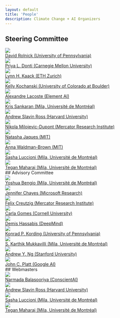 ```yaml
---
layout: default
title: 'People'
description: Climate Change + AI Organizers
---
```


## Steering Committee
<div class="person__list">
<a class="person__item" href="http://www.davidrolnick.com" target="_blank">
  <div class="person__pic-wrapper">
    <img class="person__pic" src="images/people/davidrolnick_200x200.jpg">
  </div>
  <span class="person__name">
    David Rolnick (University of Pennsylvania)
  </span>
  <div class="person__spacer"></div>
</a>

<a class="person__item" href="https://priyadonti.com/" target="_blank">
  <div class="person__pic-wrapper">
    <img class="person__pic" src="images/people/priyadonti_200x200.jpg">
  </div>
  <span class="person__name">
    Priya L. Donti (Carnegie Mellon University)
  </span>
  <div class="person__spacer"></div>
</a>

<a class="person__item" href="https://scholar.google.fr/citations?user=jsy-VxMAAAAJ" target="_blank">
  <div class="person__pic-wrapper">
    <img class="person__pic" src="images/people/lynnkaack_200x200.jpg">
  </div>
  <span class="person__name">
    Lynn H. Kaack (ETH Zurich)
  </span>
  <div class="person__spacer"></div>
</a>

<a class="person__item" href="http://www.kochanski.org/kelly/" target="_blank">
  <div class="person__pic-wrapper">
    <img class="person__pic" src="images/people/kellykochanski_200x200.jpg">
  </div>
  <span class="person__name">
    Kelly Kochanski (University of Colorado at Boulder)
  </span>
  <div class="person__spacer"></div>
</a>

<a class="person__item" href="https://scholar.google.com/citations?user=71a2-WMAAAAJ&hl=en" target="_blank">
  <div class="person__pic-wrapper">
    <img class="person__pic" src="images/people/Alexandre_Lacoste_200x200.jpg">
  </div>
  <span class="person__name">
    Alexandre Lacoste (Element AI)
  </span>
  <div class="person__spacer"></div>
</a>

<a class="person__item" href="https://mila.quebec/en/person/kris-sankaran/" target="_blank">
  <div class="person__pic-wrapper">
    <img class="person__pic" src="images/people/krissankaran_200x200.jpg">
  </div>
  <span class="person__name">
    Kris Sankaran (Mila, Université de Montréal)
  </span>
  <div class="person__spacer"></div>
</a>

<a class="person__item" href="https://scholar.google.com/citations?user=Lf-StbQAAAAJ" target="_blank">
  <div class="person__pic-wrapper">
    <img class="person__pic" src="images/people/andrew_ross_200x200.jpg">
  </div>
  <span class="person__name">
    Andrew Slavin Ross (Harvard University)
  </span>
  <div class="person__spacer"></div>
</a>

<a class="person__item" href="https://www.mcc-berlin.net/en/about/team/milojevic-dupont-nikola.html" target="_blank">
  <div class="person__pic-wrapper">
    <img class="person__pic" src="images/people/nikolamilojevicdupont_200x200.jpg">
  </div>
  <span class="person__name">
    Nikola Milojevic-Dupont (Mercator Research Institute)
  </span>
  <div class="person__spacer"></div>
</a>

<a class="person__item" href="https://www.media.mit.edu/people/jaquesn/overview/" target="_blank">
  <div class="person__pic-wrapper">
    <img class="person__pic" src="images/people/natashajaques_200x200.jpg">
  </div>
  <span class="person__name">
    Natasha Jaques (MIT)
  </span>
  <div class="person__spacer"></div>
</a>

<a class="person__item" href="https://www.annawab.com/" target="_blank">
  <div class="person__pic-wrapper">
    <img class="person__pic" src="images/people/annawb_200x200.jpg">
  </div>
  <span class="person__name">
    Anna Waldman-Brown (MIT)
  </span>
  <div class="person__spacer"></div>
</a>

<a class="person__item" href="https://www.sashaluccioni.com/" target="_blank">
  <div class="person__pic-wrapper">
    <img class="person__pic" src="images/people/sashaluccioni_200x200.jpg">
  </div>
  <span class="person__name">
    Sasha Luccioni (Mila, Université de Montréal)
  </span>
  <div class="person__spacer"></div>
</a>

<a class="person__item" href="http://www.teganmaharaj.com" target="_blank">
  <div class="person__pic-wrapper">
    <img class="person__pic" src="images/people/teganmaharaj_200x200.jpg">
  </div>
  <span class="person__name">
    Tegan Maharaj (Mila, Université de Montréal)
  </span>
  <div class="person__spacer"></div>
</a>
</div>
## Advisory Committee
<div class="person__list">
<a class="person__item" href="https://mila.quebec/en/yoshua-bengio/" target="_blank">
  <div class="person__pic-wrapper">
    <img class="person__pic" src="images/people/yb_200x200.jpg">
  </div>
  <span class="person__name">
    Yoshua Bengio (Mila, Université de Montréal)
  </span>
  <div class="person__spacer"></div>
</a>

<a class="person__item" href="https://www.microsoft.com/en-us/research/people/jchayes/" target="_blank">
  <div class="person__pic-wrapper">
    <img class="person__pic" src="images/people/jenniferchayes_200x200.jpg">
  </div>
  <span class="person__name">
    Jennifer Chayes (Microsoft Research)
  </span>
  <div class="person__spacer"></div>
</a>

<a class="person__item" href="https://www.mcc-berlin.net/en/about/team/creutzig-felix.html" target="_blank">
  <div class="person__pic-wrapper">
    <img class="person__pic" src="images/people/felixcreuzig_200x200.jpg">
  </div>
  <span class="person__name">
    Felix Creutzig (Mercator Research Institute)
  </span>
  <div class="person__spacer"></div>
</a>

<a class="person__item" href="https://www.cs.cornell.edu/gomes/" target="_blank">
  <div class="person__pic-wrapper">
    <img class="person__pic" src="images/people/carlagomes_200x200.jpg">
  </div>
  <span class="person__name">
    Carla Gomes (Cornell University)
  </span>
  <div class="person__spacer"></div>
</a>

<a class="person__item" href="https://en.wikipedia.org/wiki/Demis_Hassabis" target="_blank">
  <div class="person__pic-wrapper">
    <img class="person__pic" src="images/people/Demis_Hassabis_200x200.jpg">
  </div>
  <span class="person__name">
    Demis Hassabis (DeepMind)
  </span>
  <div class="person__spacer"></div>
</a>

<a class="person__item" href="http://koerding.com/" target="_blank">
  <div class="person__pic-wrapper">
    <img class="person__pic" src="images/people/konradkording_200x200.jpg">
  </div>
  <span class="person__name">
    Konrad P. Kording (University of Pennsylvania)
  </span>
  <div class="person__spacer"></div>
</a>

<a class="person__item" href="https://www.linkedin.com/in/karthikmukkavilli" target="_blank">
  <div class="person__pic-wrapper">
    <img class="person__pic" src="images/people/karthikmukkavili_200x200.jpg">
  </div>
  <span class="person__name">
    S. Karthik Mukkavilli (Mila, Université de Montréal)
  </span>
  <div class="person__spacer"></div>
</a>

<a class="person__item" href="https://www.andrewng.org/" target="_blank">
  <div class="person__pic-wrapper">
    <img class="person__pic" src="images/people/andrewng_200x200.jpg">
  </div>
  <span class="person__name">
    Andrew Y. Ng (Stanford University)
  </span>
  <div class="person__spacer"></div>
</a>

<a class="person__item" href="https://ai.google/research/people/JohnPlatt" target="_blank">
  <div class="person__pic-wrapper">
    <img class="person__pic" src="images/people/johnplatt_200x200.jpg">
  </div>
  <span class="person__name">
    John C. Platt (Google AI)
  </span>
  <div class="person__spacer"></div>
</a>
</div>
## Webmasters
<div class="person__list">
<a class="person__item" href="https://scholar.google.com/citations?user=gYRSXpsAAAAJ" target="_blank">
  <div class="person__pic-wrapper">
    <img class="person__pic" src="images/people/narmadabalasooriya_200x200.jpg">
  </div>
  <span class="person__name">
    Narmada Balasooriya (ConscientAI)
  </span>
  <div class="person__spacer"></div>
</a>

<a class="person__item" href="https://scholar.google.com/citations?user=Lf-StbQAAAAJ" target="_blank">
  <div class="person__pic-wrapper">
    <img class="person__pic" src="images/people/andrew_ross_200x200.jpg">
  </div>
  <span class="person__name">
    Andrew Slavin Ross (Harvard University)
  </span>
  <div class="person__spacer"></div>
</a>

<a class="person__item" href="https://www.sashaluccioni.com/" target="_blank">
  <div class="person__pic-wrapper">
    <img class="person__pic" src="images/people/sashaluccioni_200x200.jpg">
  </div>
  <span class="person__name">
    Sasha Luccioni (Mila, Université de Montréal)
  </span>
  <div class="person__spacer"></div>
</a>

<a class="person__item" href="http://www.teganmaharaj.com" target="_blank">
  <div class="person__pic-wrapper">
    <img class="person__pic" src="images/people/teganmaharaj_200x200.jpg">
  </div>
  <span class="person__name">
    Tegan Maharaj (Mila, Université de Montréal)
  </span>
  <div class="person__spacer"></div>
</a>

